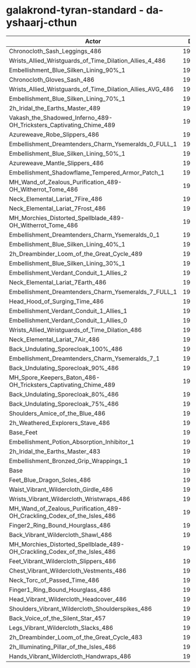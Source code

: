 # galakrond-tyran-standard - da-yshaarj-cthun
| Actor | DPS | Increase |
|---|:---:|:---:|
|Chronocloth_Sash_Leggings_486|199596|1.93%|
|Wrists_Allied_Wristguards_of_Time_Dilation_Allies_4_486|199582|1.92%|
|Embellishment_Blue_Silken_Lining_90%_1|199564|1.91%|
|Chronocloth_Gloves_Sash_486|199238|1.75%|
|Wrists_Allied_Wristguards_of_Time_Dilation_Allies_AVG_486|199094|1.67%|
|Embellishment_Blue_Silken_Lining_70%_1|198686|1.46%|
|2h_Iridal_the_Earths_Master_489|198660|1.45%|
|Vakash_the_Shadowed_Inferno_489-OH_Tricksters_Captivating_Chime_489|198398|1.32%|
|Azureweave_Robe_Slippers_486|198252|1.24%|
|Embellishment_Dreamtenders_Charm_Ysemeralds_0_FULL_1|198150|1.19%|
|Embellishment_Blue_Silken_Lining_50%_1|197915|1.07%|
|Azureweave_Mantle_Slippers_486|197799|1.01%|
|Embellishment_Shadowflame_Tempered_Armor_Patch_1|197735|0.98%|
|MH_Wand_of_Zealous_Purification_489-OH_Witherrot_Tome_486|197716|0.97%|
|Neck_Elemental_Lariat_7Fire_486|197613|0.92%|
|Neck_Elemental_Lariat_7Frost_486|197598|0.91%|
|MH_Morchies_Distorted_Spellblade_489-OH_Witherrot_Tome_486|197549|0.88%|
|Embellishment_Dreamtenders_Charm_Ysemeralds_0_1|197516|0.87%|
|Embellishment_Blue_Silken_Lining_40%_1|197483|0.85%|
|2h_Dreambinder_Loom_of_the_Great_Cycle_489|197384|0.80%|
|Embellishment_Blue_Silken_Lining_30%_1|197109|0.66%|
|Embellishment_Verdant_Conduit_1_Allies_2|197039|0.62%|
|Neck_Elemental_Lariat_7Earth_486|197039|0.62%|
|Embellishment_Dreamtenders_Charm_Ysemeralds_7_FULL_1|197026|0.62%|
|Head_Hood_of_Surging_Time_486|196962|0.58%|
|Embellishment_Verdant_Conduit_1_Allies_1|196951|0.58%|
|Embellishment_Verdant_Conduit_1_Allies_0|196809|0.51%|
|Wrists_Allied_Wristguards_of_Time_Dilation_486|196772|0.49%|
|Neck_Elemental_Lariat_7Air_486|196681|0.44%|
|Back_Undulating_Sporecloak_100%_486|196516|0.36%|
|Embellishment_Dreamtenders_Charm_Ysemeralds_7_1|196492|0.34%|
|Back_Undulating_Sporecloak_90%_486|196484|0.34%|
|MH_Spore_Keepers_Baton_486-OH_Tricksters_Captivating_Chime_489|196471|0.33%|
|Back_Undulating_Sporecloak_80%_486|196367|0.28%|
|Back_Undulating_Sporecloak_75%_486|196339|0.27%|
|Shoulders_Amice_of_the_Blue_486|196229|0.21%|
|2h_Weathered_Explorers_Stave_486|196087|0.14%|
|Base_Feet|196087|0.14%|
|Embellishment_Potion_Absorption_Inhibitor_1|196065|0.13%|
|2h_Iridal_the_Earths_Master_483|195933|0.06%|
|Embellishment_Bronzed_Grip_Wrappings_1|195904|0.04%|
|Base|195820|0.00%|
|Feet_Blue_Dragon_Soles_486|195680|-0.07%|
|Waist_Vibrant_Wildercloth_Girdle_486|195589|-0.12%|
|Wrists_Vibrant_Wildercloth_Wristwraps_486|195577|-0.12%|
|MH_Wand_of_Zealous_Purification_489-OH_Crackling_Codex_of_the_Isles_486|195573|-0.13%|
|Finger2_Ring_Bound_Hourglass_486|195424|-0.20%|
|Back_Vibrant_Wildercloth_Shawl_486|195405|-0.21%|
|MH_Morchies_Distorted_Spellblade_489-OH_Crackling_Codex_of_the_Isles_486|195309|-0.26%|
|Feet_Vibrant_Wildercloth_Slippers_486|195292|-0.27%|
|Chest_Vibrant_Wildercloth_Vestments_486|195156|-0.34%|
|Neck_Torc_of_Passed_Time_486|195023|-0.41%|
|Finger1_Ring_Bound_Hourglass_486|195019|-0.41%|
|Head_Vibrant_Wildercloth_Headcover_486|194978|-0.43%|
|Shoulders_Vibrant_Wildercloth_Shoulderspikes_486|194957|-0.44%|
|Back_Voice_of_the_Silent_Star_457|194919|-0.46%|
|Legs_Vibrant_Wildercloth_Slacks_486|194809|-0.52%|
|2h_Dreambinder_Loom_of_the_Great_Cycle_483|194719|-0.56%|
|2h_Illuminating_Pillar_of_the_Isles_486|194516|-0.67%|
|Hands_Vibrant_Wildercloth_Handwraps_486|194468|-0.69%|
